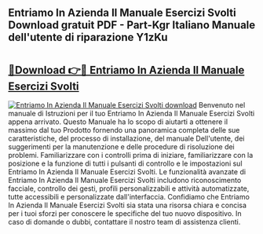 ## Entriamo In Azienda Il Manuale Esercizi Svolti Download gratuit PDF - Part-Kgr Italiano Manuale dell'utente di riparazione Y1zKu

# <h2><a href="http://dfft5r7.blite.top/?on=Entriamo+In+Azienda+Il+Manuale+Esercizi+Svolti">🔗Download 👉🔴 Entriamo In Azienda Il Manuale Esercizi Svolti</a></h2>

[![Entriamo In Azienda Il Manuale Esercizi Svolti download](https://i.imgur.com/lujVjoI.png)](http://dfft5r7.blite.top/?on=Entriamo+In+Azienda+Il+Manuale+Esercizi+Svolti)
Benvenuto nel manuale di Istruzioni per il tuo Entriamo In Azienda Il Manuale Esercizi Svolti appena arrivato. Questo Manuale ha lo scopo di aiutarti a ottenere il massimo dal tuo Prodotto fornendo una panoramica completa delle sue caratteristiche, del processo di installazione, del manuale Dell'utente, dei suggerimenti per la manutenzione e delle procedure di risoluzione dei problemi. Familiarizzare con i controlli prima di iniziare, familiarizzare con la posizione e la funzione di tutti i pulsanti di controllo e le impostazioni sul Entriamo In Azienda Il Manuale Esercizi Svolti. Le funzionalità avanzate di Entriamo In Azienda Il Manuale Esercizi Svolti includono riconoscimento facciale, controllo dei gesti, profili personalizzabili e attività automatizzate, tutte accessibili e personalizzate dall'interfaccia. Confidiamo che Entriamo In Azienda Il Manuale Esercizi Svolti sia stata una risorsa chiara e concisa per i tuoi sforzi per conoscere le specifiche del tuo nuovo dispositivo. In caso di domande o dubbi, contattare il nostro team di assistenza clienti.
